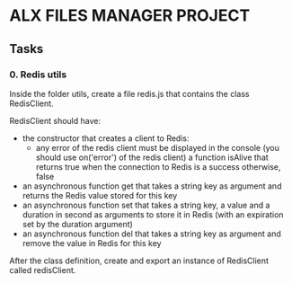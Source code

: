 # ALX FILES MANAGER PROJECT

## Tasks

### 0. Redis utils

Inside the folder utils, create a file redis.js that contains the class RedisClient.

RedisClient should have:

- the constructor that creates a client to Redis:
    - any error of the redis client must be displayed in the console (you should use on('error') of the redis  client)
a function isAlive that returns true when the connection to Redis is a success otherwise, false
- an asynchronous function get that takes a string key as argument and returns the Redis value stored for this key
- an asynchronous function set that takes a string key, a value and a duration in second as arguments to store it in Redis (with an expiration set by the duration argument)
- an asynchronous function del that takes a string key as argument and remove the value in Redis for this key

After the class definition, create and export an instance of RedisClient called redisClient.
